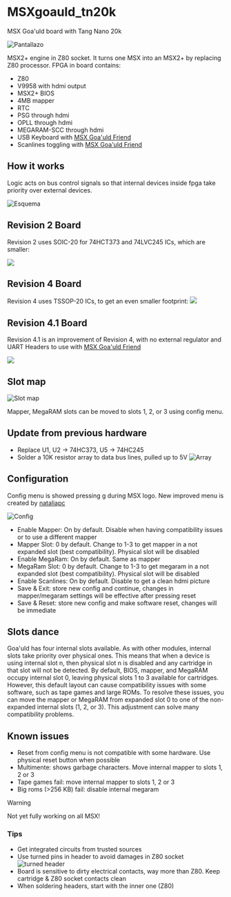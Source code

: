 # MSXgoauld_tn20k
MSX Goa'uld board with Tang Nano 20k

![Pantallazo](/pics/V1_4.jpg)

MSX2+ engine in Z80 socket. It turns one MSX into an MSX2+ by replacing Z80 processor. FPGA in board contains: 
* Z80
* V9958 with hdmi output
* MSX2+ BIOS
* 4MB mapper
* RTC
* PSG through hdmi
* OPLL through hdmi
* MEGARAM-SCC through hdmi
* USB Keyboard with [MSX Goa'uld Friend](https://github.com/Chandler-Kluser/msx-goauld-friend)
* Scanlines toggling with [MSX Goa'uld Friend](https://github.com/Chandler-Kluser/msx-goauld-friend)

## How it works
Logic acts on bus control signals so that internal devices inside fpga take priority over external devices. 

![Esquema](/pics/esquema.png)

## Revision 2 Board

Revision 2 uses SOIC-20 for 74HCT373 and 74LVC245 ICs, which are smaller:

![](/kicad/v2/v2_real.jpg)

## Revision 4 Board

Revision 4 uses TSSOP-20 ICs, to get an even smaller footprint:
![](/kicad/v4/image/IMG_20240824_114309792.jpg)

## Revision 4.1 Board

Revision 4.1 is an improvement of Revision 4, with no external regulator and UART Headers to use with [MSX Goa'uld Friend](https://github.com/Chandler-Kluser/msx-goauld-friend)

![](/pics/V4_1.jpg)

## Slot map

![Slot map](/pics/mapa_slots3.png)

Mapper, MegaRAM slots can be moved to slots 1, 2, or 3 using config menu.

## Update from previous hardware
* Replace U1, U2 -> 74HC373, U5 -> 74HC245
* Solder a 10K resistor array to data bus lines, pulled up to 5V
![Array](/pics/array.jpg)

## Configuration
Config menu is showed pressing g during MSX logo. New improved menu is created by [nataliapc](https://github.com/nataliapc/msx_goauld_settings_menu)

![Config](/pics/config2.png)

* Enable Mapper: On by default. Disable when having compatibility issues or to use a different mapper
* Mapper Slot: 0 by default. Change to 1-3 to get mapper in a not expanded slot (best compatibility). Physical slot will be disabled
* Enable MegaRam: On by default. Same as mapper
* MegaRam Slot: 0 by default. Change to 1-3 to get megaram in a not expanded slot (best compatibility). Physical slot will be disabled
* Enable Scanlines: On by default. Disable to get a clean hdmi picture
* Save & Exit: store new config and continue, changes in mapper/megaram settings will be effective after pressing reset
* Save & Reset: store new config and make software reset, changes will be immediate

## Slots dance
Goa'uld has four internal slots available. As with other modules, internal slots take priority over physical ones. This means that when a device is using internal slot n, then physical slot n is disabled  and any cartridge in that slot will not be detected. 
By default, BIOS, mapper, and MegaRAM occupy internal slot 0, leaving physical slots 1 to 3 available for cartridges. However, this default layout can cause compatibility issues with some software, such as tape games and large ROMs. 
To resolve these issues, you can move the mapper or MegaRAM from expanded slot 0 to one of the non-expanded internal slots (1, 2, or 3). This adjustment can solve many compatibility problems.

## Known issues
* Reset from config menu is not compatible with some hardware. Use physical reset button when possible
* Multimente: shows garbage characters. Move internal mapper to slots 1, 2 or 3
* Tape games fail: move internal mapper to slots 1, 2 or 3
* Big roms (>256 KB) fail: disable internal megaram

> [!WARNING]
> Not yet fully working on all MSX!
>

### Tips
* Get integrated circuits from trusted sources
* Use turned pins in header to avoid damages in Z80 socket
![turned header](/pics/torneados.jpg)
* Board is sensitive to dirty electrical contacts, way more than Z80. Keep cartridge & Z80 socket contacts clean
* When soldering headers, start with the inner one (Z80)
